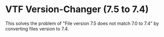 # VTF Version-Changer (7.5 to 7.4)
This solves the problem of "File version 7.5 does not match 7.0 to 7.4" by converting files version to 7.4.
